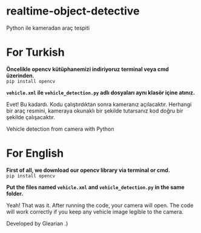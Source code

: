 # realtime-object-detective
Python ile kameradan araç tespiti

# For Turkish
**Öncelikle opencv kütüphanemizi indiriyoruz terminal veya cmd üzerinden.** <br>
`pip install opencv`

**`vehicle.xml` ile `vehicle_detection.py` adlı dosyaları aynı klasör içine atınız.**

Evet! Bu kadardı. Kodu çalıştırdıktan sonra kameranız açılacaktır. Herhangi bir araç resmini, kameraya okunaklı bir şekilde tutarsanız kod doğru bir şekilde çalışacaktır.

Vehicle detection from camera with Python

# For English
**First of all, we download our opencv library via terminal or cmd.** <br>
`pip install opencv`

**Put the files named `vehicle.xml` and `vehicle_detection.py` in the same folder.**

Yeah! That was it. After running the code, your camera will open. The code will work correctly if you keep any vehicle image legible to the camera.

Developed by Glearian .)
